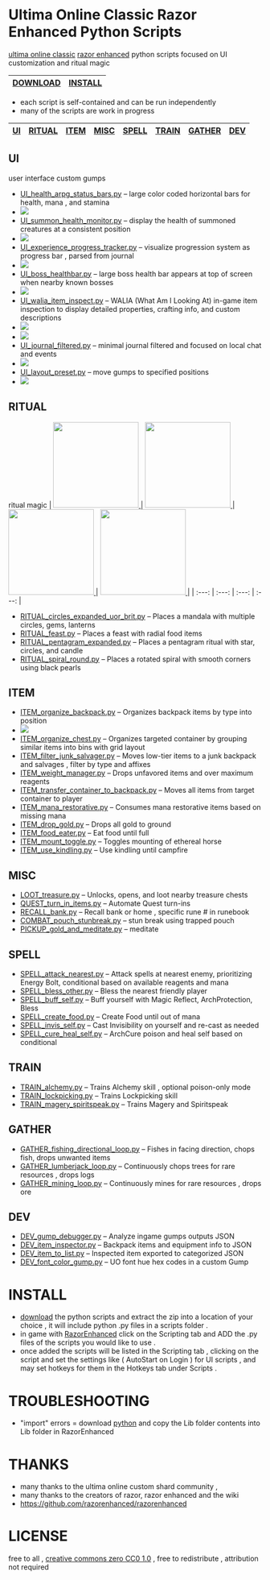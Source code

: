 # Ultima Online Classic Razor Enhanced Python Scripts 
[ultima online classic](https://github.com/ClassicUO/ClassicUO) [razor enhanced](https://github.com/razorenhanced/razorenhanced) python scripts focused on UI customization and ritual magic

<center>

| [DOWNLOAD](https://github.com/CorvaeOboro/ultima_online_razor_enhanced_python_scripts/archive/refs/heads/main.zip) | [INSTALL](#INSTALL) | 
|:---:|:---:|

</center>

- each script is self-contained and can be run independently 
- many of the scripts are work in progress

<center>

| [UI](#UI) | [RITUAL](#RITUAL) | [ITEM](#ITEM) | [MISC](#MISC) | [SPELL](#SPELL) | [TRAIN](#TRAIN) | [GATHER](#GATHER) | [DEV](#DEV) |
|:---:|:---:|:---:|:---:|:---:|:---:|:---:|:---:|

</center>

## UI
user interface custom gumps 
- [UI_health_arpg_status_bars.py](scripts/UI_health_arpg_status_bars.py) – large color coded horizontal bars for health, mana , and stamina
- <img src="https://raw.githubusercontent.com/CorvaeOboro/ultima_online_razor_enhanced_python_scripts/refs/heads/main/docs/ultima_ui_health_bar_long.gif?raw=true"/>
- [UI_summon_health_monitor.py](scripts/UI_summon_health_monitor.py) – display the health of summoned creatures at a consistent position
- <img src="https://raw.githubusercontent.com/CorvaeOboro/ultima_online_razor_enhanced_python_scripts/refs/heads/main/docs/ultima_ui_summons_health.png?raw=true"/>
- [UI_experience_progress_tracker.py](scripts/UI_experience_progress_tracker.py) – visualize progression system as progress bar , parsed from journal
- <img src="https://raw.githubusercontent.com/CorvaeOboro/ultima_online_razor_enhanced_python_scripts/refs/heads/main/docs/UI_experience_progress_tracker.png?raw=true"/>
- [UI_boss_healthbar.py](scripts/UI_boss_healthbar.py) – large boss health bar appears at top of screen when nearby known bosses
- <img src="https://raw.githubusercontent.com/CorvaeOboro/ultima_online_razor_enhanced_python_scripts/refs/heads/main/docs/ultima_ui_boss_health_bar.png?raw=true"/>
- [UI_walia_item_inspect.py](scripts/UI_walia_item_inspect.py) – WALIA (What Am I Looking At) in-game item inspection to display detailed properties, crafting info, and custom descriptions
- <img src="https://raw.githubusercontent.com/CorvaeOboro/ultima_online_razor_enhanced_python_scripts/refs/heads/main/docs/ultima_ui_walia_item_info.png?raw=true"/>
- <img src="https://raw.githubusercontent.com/CorvaeOboro/ultima_online_razor_enhanced_python_scripts/refs/heads/main/docs/ultima_ui_walia_item_info_20250903.png?raw=true"/>
- [UI_journal_filtered.py](scripts/UI_journal_filtered.py) – minimal journal filtered and focused on local chat and events
- <img src="https://raw.githubusercontent.com/CorvaeOboro/ultima_online_razor_enhanced_python_scripts/refs/heads/main/docs/ultima_ui_journal_filtered.png?raw=true"/>
- [UI_layout_preset.py](scripts/UI_layout_preset.py) – move gumps to specified positions
- <img src="https://raw.githubusercontent.com/CorvaeOboro/ultima_online_razor_enhanced_python_scripts/refs/heads/main/docs/ultima_ui_layout_preset.png?raw=true"/>


## RITUAL
ritual magic 
| <a href="https://raw.githubusercontent.com/CorvaeOboro/ultima_online_razor_enhanced_python_scripts/refs/heads/main/docs/ultima_ritual_of_rejuvenation_01.jpg?raw=true"> <img src="https://raw.githubusercontent.com/CorvaeOboro/ultima_online_razor_enhanced_python_scripts/refs/heads/main/docs/ultima_ritual_of_rejuvenation_01.jpg?raw=true" width="170" height="170" /> </a>| <a href="https://raw.githubusercontent.com/CorvaeOboro/ultima_online_razor_enhanced_python_scripts/refs/heads/main/docs/ultima_ritual_of_andaria_gate_01.jpg?raw=true"> <img src="https://raw.githubusercontent.com/CorvaeOboro/ultima_online_razor_enhanced_python_scripts/refs/heads/main/docs/ultima_ritual_of_andaria_gate_01.jpg?raw=true" width="170" height="170" /> </a> | <a href="https://raw.githubusercontent.com/CorvaeOboro/ultima_online_razor_enhanced_python_scripts/refs/heads/main/docs/ultima_ritual_of_compassion_01.jpg?raw=true"> <img src="https://raw.githubusercontent.com/CorvaeOboro/ultima_online_razor_enhanced_python_scripts/refs/heads/main/docs/ultima_ritual_of_compassion_01.jpg?raw=true" width="170" height="170" /> </a>  | <a href="https://raw.githubusercontent.com/CorvaeOboro/ultima_online_razor_enhanced_python_scripts/refs/heads/main/docs/ultima_ritual_of_luna_01.jpg?raw=true"> <img src="https://raw.githubusercontent.com/CorvaeOboro/ultima_online_razor_enhanced_python_scripts/refs/heads/main/docs/ultima_ritual_of_luna_01.jpg?raw=true" width="170" height="170" /> </a>  |
| :---: | :---: | :---: | :---: |

- [RITUAL_circles_expanded_uor_brit.py](scripts/RITUAL_circles_expanded_uor_brit.py) – Places a mandala  with multiple circles, gems, lanterns
- [RITUAL_feast.py](scripts/RITUAL_feast.py) – Places a feast with radial food items
- [RITUAL_pentagram_expanded.py](scripts/RITUAL_pentagram_expanded.py) – Places a pentagram ritual with star, circles, and candle 
- [RITUAL_spiral_round.py](scripts/RITUAL_spiral_round.py) – Places a rotated spiral with smooth corners using black pearls

## ITEM
- [ITEM_organize_backpack.py](scripts/ITEM_organize_backpack.py) – Organizes backpack items by type into position
- <img src="https://raw.githubusercontent.com/CorvaeOboro/ultima_online_razor_enhanced_python_scripts/refs/heads/main/docs/ultima_ITEM_organize_backpack.webp?raw=true"/>
- [ITEM_organize_chest.py](scripts/ITEM_organize_chest.py) – Organizes targeted container by grouping similar items into bins with grid layout
- [ITEM_filter_junk_salvager.py](scripts/ITEM_filter_junk_salvager.py) – Moves low-tier items to a junk backpack and salvages , filter by type and affixes 
- [ITEM_weight_manager.py](scripts/ITEM_weight_manager.py) – Drops unfavored items and over maximum reagents
- [ITEM_transfer_container_to_backpack.py](scripts/ITEM_transfer_container_to_backpack.py) – Moves all items from target container to player
- [ITEM_mana_restorative.py](scripts/ITEM_mana_restorative.py) – Consumes mana restorative items based on missing mana 
- [ITEM_drop_gold.py](scripts/ITEM_drop_gold.py) – Drops all gold to ground
- [ITEM_food_eater.py](scripts/ITEM_food_eater.py) – Eat food until full
- [ITEM_mount_toggle.py](scripts/ITEM_mount_toggle.py) – Toggles mounting of ethereal horse
- [ITEM_use_kindling.py](scripts/ITEM_use_kindling.py) – Use kindling until campfire

## MISC
- [LOOT_treasure.py](scripts/LOOT_treasure.py) – Unlocks, opens, and loot nearby treasure chests
- [QUEST_turn_in_items.py](scripts/QUEST_turn_in_items.py) – Automate Quest turn-ins 
- [RECALL_bank.py](scripts/RECALL_bank.py) – Recall bank or home , specific rune # in runebook
- [COMBAT_pouch_stunbreak.py](scripts/COMBAT_pouch_stunbreak.py) – stun break using trapped pouch
- [PICKUP_gold_and_meditate.py](scripts/PICKUP_gold_and_meditate.py) – meditate

## SPELL
- [SPELL_attack_nearest.py](scripts/SPELL_attack_nearest.py) – Attack spells at nearest enemy, prioritizing Energy Bolt, conditional based on available reagents and mana
- [SPELL_bless_other.py](scripts/SPELL_bless_other.py) – Bless the nearest friendly player
- [SPELL_buff_self.py](scripts/SPELL_buff_self.py) – Buff yourself with Magic Reflect, ArchProtection, Bless
- [SPELL_create_food.py](scripts/SPELL_create_food.py) – Create Food until out of mana
- [SPELL_invis_self.py](scripts/SPELL_invis_self.py) – Cast Invisibility on yourself and re-cast as needed
- [SPELL_cure_heal_self.py](scripts/SPELL_cure_heal_self.py) – ArchCure poison and heal self based on conditional 

## TRAIN
- [TRAIN_alchemy.py](scripts/TRAIN_alchemy.py) – Trains Alchemy skill , optional poison-only mode
- [TRAIN_lockpicking.py](scripts/TRAIN_lockpicking.py) – Trains Lockpicking skill 
- [TRAIN_magery_spiritspeak.py](scripts/TRAIN_magery_spiritspeak.py) – Trains Magery and Spiritspeak 

## GATHER
- [GATHER_fishing_directional_loop.py](scripts/GATHER_fishing_directional_loop.py) – Fishes in facing direction, chops fish, drops unwanted items
- [GATHER_lumberjack_loop.py](scripts/GATHER_lumberjack_loop.py) – Continuously chops trees for rare resources , drops logs
- [GATHER_mining_loop.py](scripts/GATHER_mining_loop.py) – Continuously mines for rare resources , drops ore

## DEV
- [DEV_gump_debugger.py](scripts/DEV_gump_debugger.py) – Analyze ingame gumps outputs JSON 
- [DEV_item_inspector.py](scripts/DEV_item_inspector.py) – Backpack items and equipment info to JSON
- [DEV_item_to_list.py](scripts/DEV_item_to_list.py) –  Inspected item exported to categorized JSON 
- [DEV_font_color_gump.py](scripts/DEV_font_color_gump.py) – UO font hue hex codes in a custom Gump

# INSTALL
- [download](https://github.com/CorvaeOboro/ultima_online_razor_enhanced_python_scripts/archive/refs/heads/main.zip) the python scripts and extract the zip into a location of your choice , it will include python .py files in a scripts folder .
- in game with [RazorEnhanced](https://github.com/razorenhanced/razorenhanced) click on the Scripting tab and ADD the .py files of the scripts you would like to use .
- once added the scripts will be listed in the Scripting tab , clicking on the script and set the settings like ( AutoStart on Login ) for UI scripts , and may set hotkeys for them in the Hotkeys tab under Scripts .

# TROUBLESHOOTING
- "import" errors = download [python](https://www.python.org/downloads/) and copy the Lib folder contents into Lib folder in RazorEnhanced

# THANKS
- many thanks to the ultima online custom shard community , 
- many thanks to the creators of razor, razor enhanced and the wiki
- https://github.com/razorenhanced/razorenhanced

# LICENSE
free to all , [creative commons zero CC0 1.0](https://creativecommons.org/publicdomain/zero/1.0/)  , free to redistribute , attribution not required